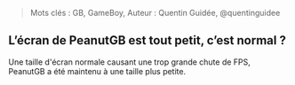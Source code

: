 > Mots clés : GB, GameBoy, 
> Auteur : Quentin Guidée, @quentinguidee

## L’écran de PeanutGB est tout petit, c’est normal ?

Une taille d'écran normale causant une trop grande chute de FPS, PeanutGB a été maintenu à une taille plus petite.
